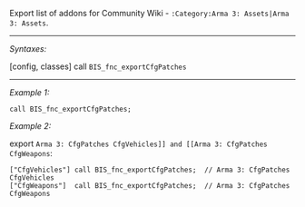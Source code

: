 Export list of addons for Community Wiki - `:Category:Arma 3: Assets|Arma 3: Assets`.


---
*Syntaxes:*

[config, classes] call `BIS_fnc_exportCfgPatches`

---
*Example 1:*

```sqf
call BIS_fnc_exportCfgPatches;
```

*Example 2:*

export `Arma 3: CfgPatches CfgVehicles]] and [[Arma 3: CfgPatches CfgWeapons`:

```sqf
["CfgVehicles"] call BIS_fnc_exportCfgPatches;	// Arma 3: CfgPatches CfgVehicles
["CfgWeapons"]  call BIS_fnc_exportCfgPatches;	// Arma 3: CfgPatches CfgWeapons
```